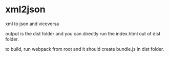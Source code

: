 # xml2json
xml to json and viceversa

output is the dist folder and you can directly run the index.html out of dist folder.

to build, run webpack from root and it should create bundle.js in dist folder.
